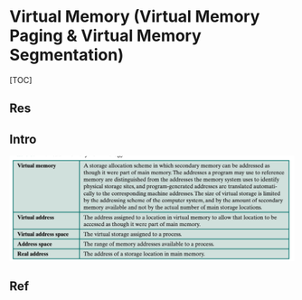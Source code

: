 # Virtual Memory (Virtual Memory Paging & Virtual Memory Segmentation)

[TOC]



## Res


## Intro
![](../../../../../../Assets/Pics/Screenshot%202023-05-04%20at%203.06.29%20PM.png)


## Ref

